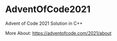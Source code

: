# AdventOfCode2021
 Advent of Code 2021 Solution in C++

 More About: https://adventofcode.com/2021/about
